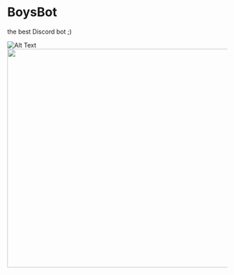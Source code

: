# BoysBot
the best Discord bot ;)

![Alt Text](https://tenor.com/view/homelander-stronger-smarter-better-gif-27330950)
<br>
<img src="https://tenor.com/view/homelander-stronger-smarter-better-gif-27330950" width="800" height="500" />
